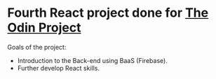 # Fourth React project done for [The Odin Project](https://www.theodinproject.com/lessons/node-path-javascript-where-s-waldo-a-photo-tagging-app)

Goals of the project:

- Introduction to the Back-end using BaaS (Firebase).
- Further develop React skills.
